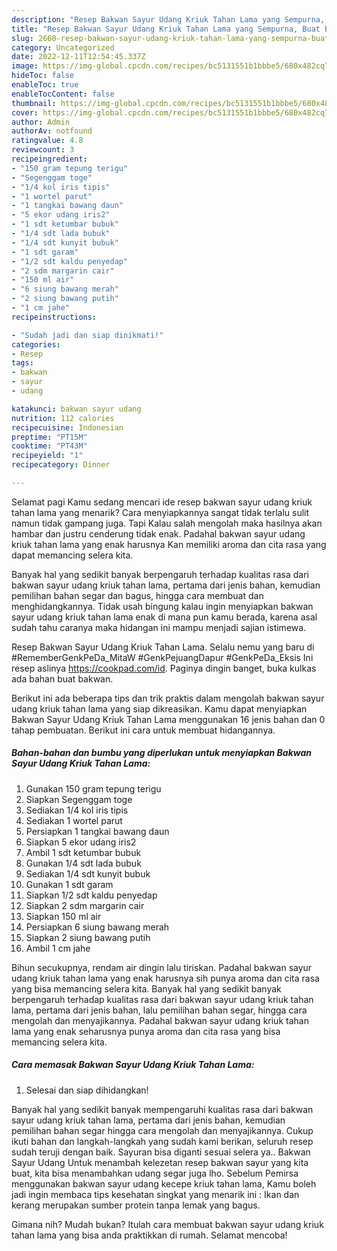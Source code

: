 ```yaml
---
description: "Resep Bakwan Sayur Udang Kriuk Tahan Lama yang Sempurna, Buat Buka Puasa Bisa Manjain Lidah"
title: "Resep Bakwan Sayur Udang Kriuk Tahan Lama yang Sempurna, Buat Buka Puasa Bisa Manjain Lidah"
slug: 2660-resep-bakwan-sayur-udang-kriuk-tahan-lama-yang-sempurna-buat-buka-puasa-bisa-manjain-lidah
category: Uncategorized
date: 2022-12-11T12:54:45.337Z
image: https://img-global.cpcdn.com/recipes/bc5131551b1bbbe5/680x482cq70/bakwan-sayur-udang-kriuk-tahan-lama-foto-resep-utama.jpg
hideToc: false
enableToc: true
enableTocContent: false
thumbnail: https://img-global.cpcdn.com/recipes/bc5131551b1bbbe5/680x482cq70/bakwan-sayur-udang-kriuk-tahan-lama-foto-resep-utama.jpg
cover: https://img-global.cpcdn.com/recipes/bc5131551b1bbbe5/680x482cq70/bakwan-sayur-udang-kriuk-tahan-lama-foto-resep-utama.jpg
author: Admin
authorAv: notfound
ratingvalue: 4.8
reviewcount: 3
recipeingredient:
- "150 gram tepung terigu"
- "Segenggam toge"
- "1/4 kol iris tipis"
- "1 wortel parut"
- "1 tangkai bawang daun"
- "5 ekor udang iris2"
- "1 sdt ketumbar bubuk"
- "1/4 sdt lada bubuk"
- "1/4 sdt kunyit bubuk"
- "1 sdt garam"
- "1/2 sdt kaldu penyedap"
- "2 sdm margarin cair"
- "150 ml air"
- "6 siung bawang merah"
- "2 siung bawang putih"
- "1 cm jahe"
recipeinstructions:

- "Sudah jadi dan siap dinikmati!"
categories:
- Resep
tags:
- bakwan
- sayur
- udang

katakunci: bakwan sayur udang 
nutrition: 112 calories
recipecuisine: Indonesian
preptime: "PT15M"
cooktime: "PT43M"
recipeyield: "1"
recipecategory: Dinner

---
```



Selamat pagi Kamu sedang mencari ide resep bakwan sayur udang kriuk tahan lama yang menarik? Cara menyiapkannya sangat tidak terlalu sulit namun tidak gampang juga. Tapi Kalau salah mengolah maka hasilnya akan hambar dan justru cenderung tidak enak. Padahal bakwan sayur udang kriuk tahan lama yang enak harusnya Kan memiliki aroma dan cita rasa yang dapat memancing selera kita.


Banyak hal yang sedikit banyak berpengaruh terhadap kualitas rasa dari bakwan sayur udang kriuk tahan lama, pertama dari jenis bahan, kemudian pemilihan bahan segar dan bagus, hingga cara membuat dan menghidangkannya. Tidak usah bingung kalau ingin menyiapkan bakwan sayur udang kriuk tahan lama enak di mana pun kamu berada, karena asal sudah tahu caranya maka hidangan ini mampu menjadi sajian istimewa.

Resep Bakwan Sayur Udang Kriuk Tahan Lama. Selalu nemu yang baru di #RememberGenkPeDa_MitaW #GenkPejuangDapur #GenkPeDa_Eksis Ini resep aslinya https://cookpad.com/id. Paginya dingin banget, buka kulkas ada bahan buat bakwan.


Berikut ini ada beberapa tips dan trik praktis dalam mengolah bakwan sayur udang kriuk tahan lama yang siap dikreasikan. Kamu dapat menyiapkan Bakwan Sayur Udang Kriuk Tahan Lama menggunakan 16 jenis bahan dan 0 tahap pembuatan. Berikut ini cara untuk membuat hidangannya.

<!--inarticleads1-->

##### Bahan-bahan dan bumbu yang diperlukan untuk menyiapkan Bakwan Sayur Udang Kriuk Tahan Lama:

1. Gunakan 150 gram tepung terigu
1. Siapkan Segenggam toge
1. Sediakan 1/4 kol iris tipis
1. Sediakan 1 wortel parut
1. Persiapkan 1 tangkai bawang daun
1. Siapkan 5 ekor udang iris2
1. Ambil 1 sdt ketumbar bubuk
1. Gunakan 1/4 sdt lada bubuk
1. Sediakan 1/4 sdt kunyit bubuk
1. Gunakan 1 sdt garam
1. Siapkan 1/2 sdt kaldu penyedap
1. Siapkan 2 sdm margarin cair
1. Siapkan 150 ml air
1. Persiapkan 6 siung bawang merah
1. Siapkan 2 siung bawang putih
1. Ambil 1 cm jahe


Bihun secukupnya, rendam air dingin lalu tiriskan. Padahal bakwan sayur udang kriuk tahan lama yang enak harusnya sih punya aroma dan cita rasa yang bisa memancing selera kita. Banyak hal yang sedikit banyak berpengaruh terhadap kualitas rasa dari bakwan sayur udang kriuk tahan lama, pertama dari jenis bahan, lalu pemilihan bahan segar, hingga cara mengolah dan menyajikannya. Padahal bakwan sayur udang kriuk tahan lama yang enak seharusnya punya aroma dan cita rasa yang bisa memancing selera kita. 

<!--inarticleads2-->

##### Cara memasak Bakwan Sayur Udang Kriuk Tahan Lama:


1. Selesai dan siap dihidangkan!

Banyak hal yang sedikit banyak mempengaruhi kualitas rasa dari bakwan sayur udang kriuk tahan lama, pertama dari jenis bahan, kemudian pemilihan bahan segar hingga cara mengolah dan menyajikannya. Cukup ikuti bahan dan langkah-langkah yang sudah kami berikan, seluruh resep sudah teruji dengan baik. Sayuran bisa diganti sesuai selera ya.. Bakwan Sayur Udang Untuk menambah kelezetan resep bakwan sayur yang kita buat, kita bisa menambahkan udang segar juga lho. Sebelum Pemirsa menggunakan bakwan sayur udang kecepe kriuk tahan lama, Kamu boleh jadi ingin membaca tips kesehatan singkat yang menarik ini : Ikan dan kerang merupakan sumber protein tanpa lemak yang bagus. 

Gimana nih? Mudah bukan? Itulah cara membuat bakwan sayur udang kriuk tahan lama yang bisa anda praktikkan di rumah. Selamat mencoba!
